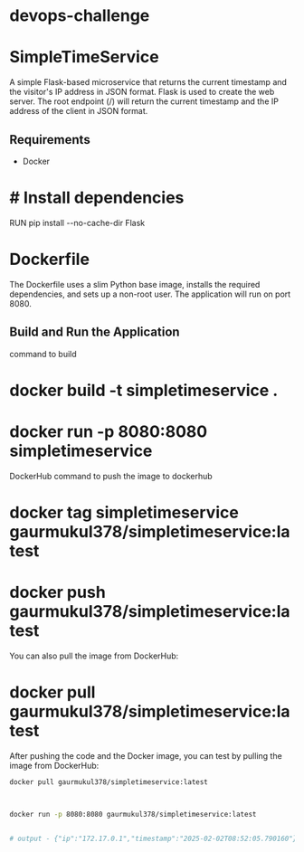 # devops-challenge
# SimpleTimeService

A simple Flask-based microservice that returns the current timestamp and the visitor's IP address in JSON format.
Flask is used to create the web server.
The root endpoint (/) will return the current timestamp and the IP address of the client in JSON format.

## Requirements
- Docker
# # Install dependencies
RUN pip install --no-cache-dir Flask

# Dockerfile 
The Dockerfile uses a slim Python base image, installs the required dependencies, and sets up a non-root user.
The application will run on port 8080.

## Build and Run the Application

command to build 
# docker build -t simpletimeservice .
# docker run -p 8080:8080 simpletimeservice

DockerHub
command to push the image to dockerhub
# docker tag simpletimeservice gaurmukul378/simpletimeservice:latest
# docker push gaurmukul378/simpletimeservice:latest


You can also pull the image from DockerHub:

# docker pull gaurmukul378/simpletimeservice:latest



After pushing the code and the Docker image, you can test by pulling the image from DockerHub:

```bash
docker pull gaurmukul378/simpletimeservice:latest



docker run -p 8080:8080 gaurmukul378/simpletimeservice:latest


# output - {"ip":"172.17.0.1","timestamp":"2025-02-02T08:52:05.790160"}